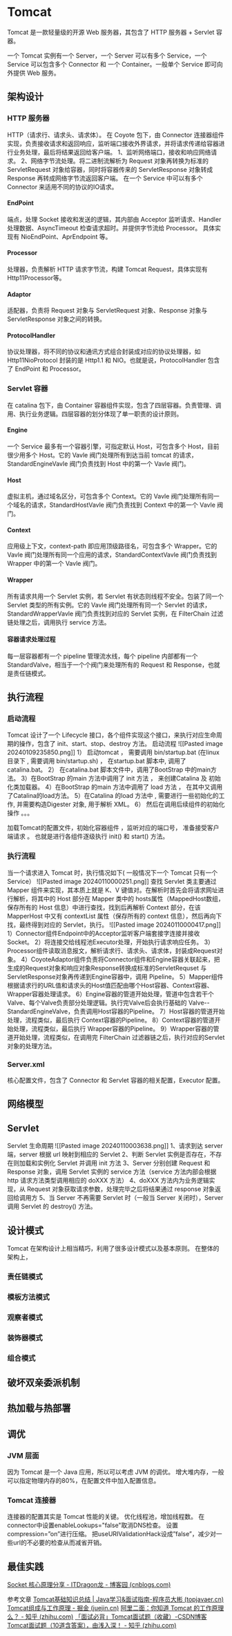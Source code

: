 # Tomcat
Tomcat 是一款轻量级的开源 Web 服务器，其包含了 HTTP 服务器 + Servlet 容器。

一个 Tomcat 实例有一个 Server，一个 Server 可以有多个 Service，一个 Service 可以包含多个 Connector 和 一个 Container。一般单个 Service 即可向外提供 Web 服务。

## 架构设计
### HTTP 服务器
HTTP（请求行、请求头、请求体）。
在 Coyote 包下，由 Connector 连接器组件实现，负责接收请求和返回响应，监听端口接收外界请求，并将请求传递给容器进行业务处理，最后将结果返回给客户端。
1、监听网络端口，接收和响应网络请求。
2、网络字节流处理。将二进制流解析为 Request 对象再转换为标准的 ServletRequest 对象给容器，同时将容器传来的 ServletResponse 对象转成 Response 再转成网络字节流返回客户端。
在一个 Service 中可以有多个 Connector 来适用不同的协议的IO请求。
#### EndPoint
端点，处理 Socket 接收和发送的逻辑，其内部由 Acceptor 监听请求、Handler 处理数据、AsyncTimeout 检查请求超时。并提供字节流给 Processor。 具体实现有 NioEndPoint、AprEndpoint 等。
#### Processor
处理器，负责解析 HTTP 请求字节流，构建 Tomcat Request，具体实现有 Http11Processor等。
#### Adaptor
适配器，负责将 Request 对象与 ServletRequest 对象、Response 对象与 ServletResponse 对象之间的转换。
#### ProtocolHandler
协议处理器，将不同的协议和通讯方式组合封装成对应的协议处理器，如 Http11NioProtocol 封装的是 Http1.1 和 NIO。也就是说，ProtocolHandler 包含了 EndPoint 和 Processor。

### Servlet 容器
在 catalina 包下，由 Container 容器组件实现，包含了四层容器。负责管理、调用、执行业务逻辑。四层容器的划分体现了单一职责的设计原则。
#### Engine
一个 Service 最多有一个容器引擎，可指定默认 Host，可包含多个 Host，目前很少用多个 Host。它的 Vavle 阀门处理所有到达当前 tomcat 的请求，StandardEngineVavle 阀门负责找到 Host 中的第一个 Vavle 阀门。
#### Host
虚拟主机，通过域名区分，可包含多个 Context。它的 Vavle 阀门处理所有同一个域名的请求，StandardHostVavle 阀门负责找到 Context 中的第一个 Vavle 阀门。
#### Context
应用级上下文，context-path 即应用顶级路径名，可包含多个 Wrapper。它的 Vavle 阀门处理所有同一个应用的请求，StandardContextVavle 阀门负责找到 Wrapper 中的第一个 Vavle 阀门。
#### Wrapper
所有请求共用一个 Servlet 实例，若 Servlet 有状态则线程不安全。包装了同一个 Servlet 类型的所有实例。它的 Vavle 阀门处理所有同一个 Servlet 的请求，StandardWrapperVavle 阀门负责找到对应的 Servlet 实例，在 FilterChain 过滤链处理之后，调用执行 service 方法。
#### 容器请求处理过程
每一层容器都有一个 pipeline 管理流水线，每个 pipeline 内部都有一个 StandardValve，相当于一个个阀门来处理所有的 Request 和 Response，也就是责任链模式。

## 执行流程
### 启动流程
Tomcat 设计了一个 Lifecycle 接口，各个组件实现这个接口，来执行对应生命周期的操作，包含了 init、start、stop、destroy 方法。
启动流程
![[Pasted image 20240109235850.png]]
1） 启动tomcat ， 需要调用 bin/startup.bat (在linux 目录下 , 需要调用 bin/startup.sh) ， 在startup.bat 脚本中, 调用了catalina.bat。
2） 在catalina.bat 脚本文件中，调用了BootStrap 中的main方法。
3）在BootStrap 的main 方法中调用了 init 方法 ， 来创建Catalina 及 初始化类加载器。
4）在BootStrap 的main 方法中调用了 load 方法 ， 在其中又调用了Catalina的load方法。
5）在Catalina 的load 方法中 , 需要进行一些初始化的工作, 并需要构造Digester 对象, 用于解析 XML。
6） 然后在调用后续组件的初始化操作 。。。

加载Tomcat的配置文件，初始化容器组件 ，监听对应的端口号， 准备接受客户端请求 。
也就是进行各组件逐级执行 init() 和 start() 方法。

### 执行流程
当一个请求进入 Tomcat 时，执行情况如下( 一般情况下一个 Tomcat 只有一个 Service）
![[Pasted image 20240110000251.png]]
查找 Servlet 类主要通过 Mapper 组件来实现，其本质上就是 K、V 键值对。在解析时首先会将请求网址进行解析，将其中的 Host 部分在 Mapper 类中的 hosts属性（MappedHost数组，保存所有的 Host 信息）中进行查找，找到后再解析 Context 部分，在该 MapperHost 中又有 contextList 属性（保存所有的 context 信息），然后再向下找，最终得到对应的 Servlet，执行。
![[Pasted image 20240110000417.png]]
1）Connector组件Endpoint中的Acceptor监听客户端套接字连接并接收Socket。
2）将连接交给线程池Executor处理，开始执行请求响应任务。
3）Processor组件读取消息报文，解析请求行、请求头、请求体，封装成Request对象。
4）CoyoteAdaptor组件负责将Connector组件和Engine容器关联起来，把生成的Request对象和响应对象Response转换成标准的ServletRequset 与 ServletResponse对象再传递到Engine容器中，调用 Pipeline。
5）Mapper组件根据请求行的URL值和请求头的Host值匹配由哪个Host容器、Context容器、Wrapper容器处理请求。
6）Engine容器的管道开始处理，管道中包含若干个Valve、每个Valve负责部分处理逻辑。执行完Valve后会执行基础的 Valve--StandardEngineValve，负责调用Host容器的Pipeline。
7）Host容器的管道开始处理，流程类似，最后执行 Context容器的Pipeline。
8）Context容器的管道开始处理，流程类似，最后执行 Wrapper容器的Pipeline。
9）Wrapper容器的管道开始处理，流程类似，在调用完 FilterChain 过滤器链之后，执行对应的Servlet对象的处理方法。

### Server.xml
核心配置文件，包含了 Connector 和 Servlet 容器的相关配置，Executor 配置。

## 网络模型


## Servlet
Servlet 生命周期
![[Pasted image 20240110003638.png]]
1、请求到达 server 端，server 根据 url 映射到相应的 Servlet
2、判断 Servlet 实例是否存在，不存在则加载和实例化 Servlet 并调用 init 方法
3、Server 分别创建 Request 和 Response 对象，调用 Servlet 实例的 service 方法（service 方法内部会根据 http 请求方法类型调用相应的 doXXX 方法）
4、doXXX 方法内为业务逻辑实现，从 Request 对象获取请求参数，处理完毕之后将结果通过 response 对象返回给调用方
5、当 Server 不再需要 Servlet 时（一般当 Server 关闭时），Server 调用 Servlet 的 destroy() 方法。

## 设计模式
Tomcat 在架构设计上相当精巧，利用了很多设计模式以及基本原则。
在整体的架构上，
### 责任链模式

### 模板方法模式

### 观察者模式

### 装饰器模式

### 组合模式

## 破坏双亲委派机制

## 热加载与热部署

## 调优
### JVM 层面
因为 Tomcat 是一个 Java 应用，所以可以考虑 JVM 的调优。
增大堆内存，一般可以指定物理内存的80%，在配置文件中加入配置信息。
### Tomcat 连接器
连接器的配置其实是 Tomcat 性能的关键。
优化线程池，增加线程数。
在connector中设置enableLookups="false"取消DNS检查。
设置compression=”on”进行压缩。
把useURIValidationHack设成”false”，减少对一些url的不必要的检查从而减省开销。

## 最佳实践
[Socket 核心原理分享 - ITDragon龙 - 博客园 (cnblogs.com)](https://www.cnblogs.com/itdragon/p/13700939.html)

参考文章
[Tomcat基础知识总结 | Java学习&面试指南-程序员大彬 (topjavaer.cn)](https://topjavaer.cn/web/tomcat.html#%E6%9E%B6%E6%9E%84)
[Tomcat组成与工作原理 - 掘金 (juejin.cn)](https://juejin.cn/post/6844903473482317837)
[阿里二面：你知道 Tomcat 的工作原理么？ - 知乎 (zhihu.com)](https://zhuanlan.zhihu.com/p/379107635)
[「面试必背」Tomcat面试题（收藏）-CSDN博客](https://blog.csdn.net/q66562636/article/details/124455010)[Tomcat面试题（10道含答案），由浅入深！ - 知乎 (zhihu.com)](https://zhuanlan.zhihu.com/p/673679599)